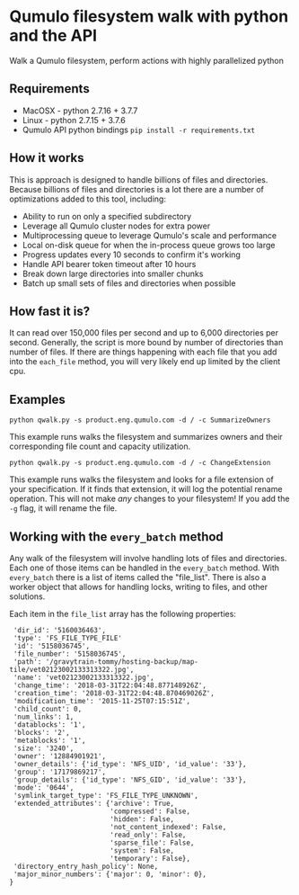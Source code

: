 # Qumulo filesystem walk with python and the API

Walk a Qumulo filesystem, perform actions with highly parallelized python

## Requirements

* MacOSX - python 2.7.16 + 3.7.7
* Linux  - python 2.7.15 + 3.7.6
* Qumulo API python bindings `pip install -r requirements.txt`


## How it works

This is approach is designed to handle billions of files and directories. Because billions of files and directories is a lot there are a number of optimizations added to this tool, including:

* Ability to run on only a specified subdirectory
* Leverage all Qumulo cluster nodes for extra power
* Multiprocessing queue to leverage Qumulo's scale and performance
* Local on-disk queue for when the in-process queue grows too large
* Progress updates every 10 seconds to confirm it's working
* Handle API bearer token timeout after 10 hours
* Break down large directories into smaller chunks
* Batch up small sets of files and directories when possible


## How fast it is?

It can read over 150,000 files per second and up to 6,000 directories per second. Generally, the script is more bound by number of directories than number of files. If there are things happening with each file that you add into the `each_file` method, you will very likely end up limited by the client cpu.


## Examples

`python qwalk.py -s product.eng.qumulo.com -d / -c SummarizeOwners`

This example runs walks the filesystem and summarizes owners and their corresponding file count and capacity utilization.

`python qwalk.py -s product.eng.qumulo.com -d / -c ChangeExtension`

This example runs walks the filesystem and looks for a file extension of your specification. If it finds that extension, it will log the potential rename operation. This will not make *any* changes to your filesystem! If you add the `-g` flag, it will rename the file.


## Working with the `every_batch` method

Any walk of the filesystem will involve handling lots of files and directories. Each one of those items can be handled in the `every_batch` method. With `every_batch` there is a list of items called the "file_list". There is also a worker object that allows for handling locks, writing to files, and other solutions.

Each item in the `file_list` array has the following properties:

```{
 'dir_id': '5160036463',
 'type': 'FS_FILE_TYPE_FILE'
 'id': '5158036745',
 'file_number': '5158036745',
 'path': '/gravytrain-tommy/hosting-backup/map-tile/vet02123002133313322.jpg',
 'name': 'vet02123002133313322.jpg',
 'change_time': '2018-03-31T22:04:48.877148926Z',
 'creation_time': '2018-03-31T22:04:48.870469026Z',
 'modification_time': '2015-11-25T07:15:51Z',
 'child_count': 0,
 'num_links': 1,
 'datablocks': '1',
 'blocks': '2',
 'metablocks': '1',
 'size': '3240',
 'owner': '12884901921',
 'owner_details': {'id_type': 'NFS_UID', 'id_value': '33'},
 'group': '17179869217',
 'group_details': {'id_type': 'NFS_GID', 'id_value': '33'},
 'mode': '0644',
 'symlink_target_type': 'FS_FILE_TYPE_UNKNOWN',
 'extended_attributes': {'archive': True,
                         'compressed': False,
                         'hidden': False,
                         'not_content_indexed': False,
                         'read_only': False,
                         'sparse_file': False,
                         'system': False,
                         'temporary': False},
 'directory_entry_hash_policy': None,
 'major_minor_numbers': {'major': 0, 'minor': 0},
}
```

